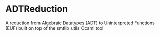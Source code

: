 # ADTReduction
A reduction from Algebraic Datatypes (ADT) to Uninterpreted Functions (EUF) built on top of the smtlib_utils Ocaml tool
